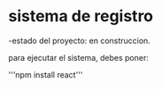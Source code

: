 <h1> sistema de registro</h1>

-estado del proyecto: en construccion.

para ejecutar el sistema, debes poner:

'''npm install react'''
